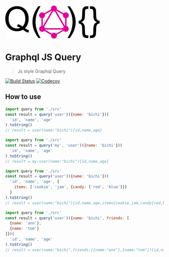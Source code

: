 ![intro](./media/intro.png)
# Graphql JS Query
> Js style Graphql Query

[![Build Status](https://travis-ci.org/bichikim/keg.svg?branch=master)](https://travis-ci.org/bichikim/graphql-js-query)
[![Codecov](https://img.shields.io/codecov/c/github/bichikim/keg.svg)](https://codecov.io/github/bichikim/graphql-js-query)
## How to use
```javascript
import query from './src'
const result = query('user')({name: 'bichi'})(
  'id', 'name', 'age'
).toString()
// result = user(name:"bichi"){id,name,age}
```
```javascript
import query from './src'
const result = query('my', 'user')({name: 'bichi'})(
  'id', 'name', 'age'
).toString()
// result = my:user(name:"bichi"){id,name,age}
```
```javascript
import query from './src'
const result = query('user')({name: 'bichi'})(
  'id', 'name', 'age', {
    items: ['cookie', 'jam', {candy: ['red', 'blue']}]
  }
).toString()
// result = user(name:"bichi"){id,name,age,items{cookie,jam,candy{red,blue}}}
```
```javascript
import query from './src'
const result = query('user')({name: 'bichi', friends: [
  {name: 'ann'},
  {name: 'tom'}
]})(
  'id', 'name', 'age'
).toString()
// result = user(name:"bichi",friends:[{name:"ann"},{name:"tom"]){id,name,age}
```